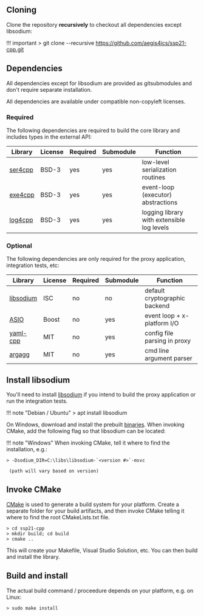 ## Cloning

Clone the repository **recursively** to checkout all dependencies except libsodium:

!!! important
    > git clone --recursive https://github.com/aegis4ics/ssp21-cpp.git

## Dependencies

All dependencies except for libsodium are provided as gitsubmodules and don't require separate installation.

All dependencies are available under compatible non-copyleft licenses.

### Required

The following dependencies are required to build the core library and includes types in the external API:

| Library                                            |  License  | Required  | Submodule  | Function                                                         |
|----------------------------------------------------|-----------|-----------|------------|------------------------------------------------------------------|
| [ser4cpp](https://github.com/automatak/ser4cpp)    |  BSD-3    | yes       | yes        | low-level serialization routines                                 |
| [exe4cpp](https://github.com/automatak/exe4cpp)    |  BSD-3    | yes       | yes        | event-loop (executor) abstractions                               |
| [log4cpp](https://github.com/automatak/log4cpp)    |  BSD-3    | yes       | yes        | logging library with extensible log levels                       |

### Optional

The following dependencies are only required for the proxy application, integration tests, etc:

| Library                                            |  License  | Required  | Submodule  | Function                                                         |
|----------------------------------------------------|-----------|-----------|------------|------------------------------------------------------------------|
| [libsodium](https://download.libsodium.org/doc/)   |  ISC      | no        | no         | default cryptographic backend                                    |
| [ASIO](https://think-async.com/Asio/)              |  Boost    | no        | yes        | event loop + x-platform I/O                                      |
| [yaml-cpp](https://github.com/jbeder/yaml-cpp)     |  MIT      | no        | yes        | config file parsing in proxy                                     |
| [argagg](https://github.com/vietjtnguyen/argagg)   |  MIT      | no        | yes        | cmd line argument parser                                         |

## Install libsodium

You'll need to install [libsodium](https://download.libsodium.org/doc/) if you intend to build the proxy application
or run the integration tests.

!!! note "Debian / Ubuntu"
    > apt install libsodium

On Windows, download and install the prebuilt [binaries](https://download.libsodium.org/libsodium/releases/). When invoking CMake,
add the following flag so that libsodium can be located:

!!! note "Windows"
    When invoking CMake, tell it where to find the installation, e.g.:

    > -Dsodium_DIR=C:\libs\libsodium-`<version #>`-msvc

	 (path will vary based on version)

## Invoke CMake

[CMake](https://cmake.org/) is used to generate a build system for your platform. Create a separate folder for your build artifacts,
and then invoke CMake telling it where to find the root CMakeLists.txt file.

```
> cd ssp21-cpp
> mkdir build; cd build
> cmake .. 
```

This will create your Makefile, Visual Studio Solution, etc. You can then build and install the library.

## Build and install

The actual build command / proceedure depends on your platform, e.g. on Linux:

```
> sudo make install
```

